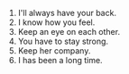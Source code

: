 1. I'll always have your back.
2. I know how you feel.
3. Keep an eye on each other.
4. You have to stay strong.
5. Keep her company.
6. I has been a long time.
